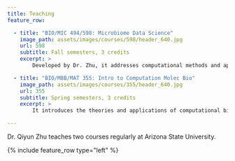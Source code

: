 ```yaml
---
title: Teaching
feature_row:

  - title: "BIO/MIC 494/598: Microbiome Data Science"
    image_path: assets/images/courses/598/header_640.jpg
    url: 598
    subtitle: Fall semesters, 3 credits
    excerpt: >
        Developed by Dr. Zhu, it addresses computational methods and applications for studying microbiomes. Topics include Linux, Jupyter, GitHub, QIIME 2, sequencing data processing, classification, metagenome assembly, phylogenomics, diversity analysis, correlation analysis, high-dimensional statistics, and machine learning.

  - title: "BIO/MBB/MAT 355: Intro to Computation Molec Bio"
    image_path: assets/images/courses/355/header_640.jpg
    url: 355
    subtitle: Spring semesters, 3 credits
    excerpt: >
        It introduces the theories and applications of computational biology. It prepares students for conducting quantitative research using Python, Linux, and Colab, as well as various programs, libraries, and databases. Topics include sequence alignment, homology search, molecular phylogenetics, comparative genomics, gene expression, protein structure and function, machine learning, and more.

---
```



Dr. Qiyun Zhu teaches two courses regularly at Arizona State University.

{% include feature_row type="left" %}
